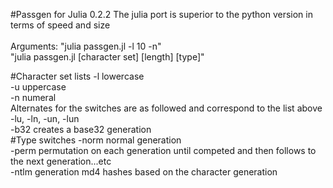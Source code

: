 #Passgen for Julia 0.2.2
The julia port is superior to the python version in terms of speed and size
<br>
<br>
Arguments: "julia passgen.jl -l 10 -n"
<br>
           "julia passgen.jl [character set] [length] [type]"
<br>


#Character set lists
-l lowercase
<br>
-u uppercase
<br>
-n numeral
<br>
Alternates for the switches are as followed and correspond to the list above
<br>
-lu, -ln, -un, -lun
<br>
-b32 creates a base32 generation
<br>
#Type switches
-norm normal generation
<br>
-perm permutation on each generation until competed and then follows to the next generation...etc
<br>
-ntlm generation md4 hashes based on the character generation
